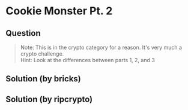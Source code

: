 # Cookie Monster Pt. 2

## Question

> Note: This is in the crypto category for a reason. It's very much a crypto challenge.  
> Hint: Look at the differences between parts 1, 2, and 3

## Solution (by bricks)

## Solution (by ripcrypto)
